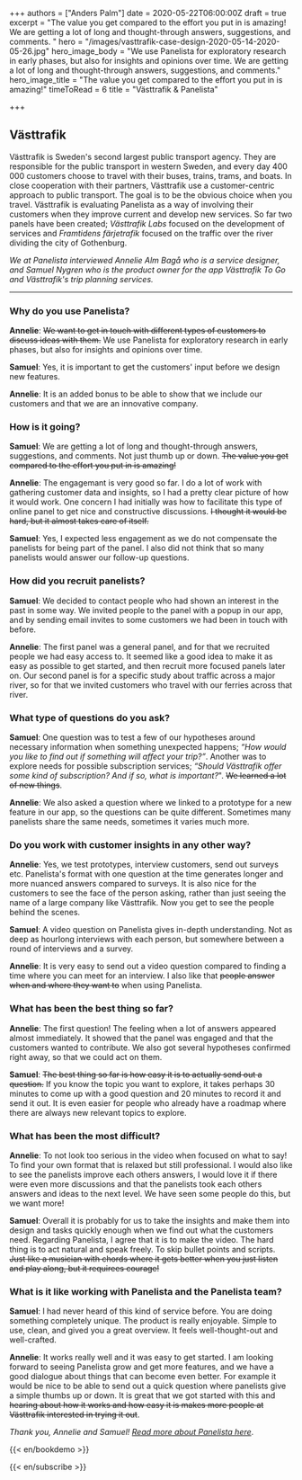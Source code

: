 +++
authors = ["Anders Palm"]
date = 2020-05-22T06:00:00Z
draft = true
excerpt = "The value you get compared to the effort you put in is amazing! We are getting a lot of long and thought-through answers, suggestions, and comments. "
hero = "/images/vasttrafik-case-design-2020-05-14-2020-05-26.jpg"
hero_image_body = "We use Panelista for exploratory research in early phases, but also for insights and opinions over time. We are getting a lot of long and thought-through answers, suggestions, and comments."
hero_image_title = "The value you get compared to the effort you put in is amazing!"
timeToRead = 6
title = "Västtrafik & Panelista"

+++
## Västtrafik

Västtrafik is Sweden's second largest public transport agency. They are responsible for the public transport in western Sweden, and every day 400 000 customers choose to travel with their buses, trains, trams, and boats. In close cooperation with their partners, Västtrafik use a customer-centric approach to public transport. The goal is to be the obvious choice when you travel. Västtrafik is evaluating Panelista as a way of involving their customers when they improve current and develop new services. So far two panels have been created; _Västtrafik Labs_ focused on the development of services and _Framtidens färjetrafik_ focused on the traffic over the river dividing the city of Gothenburg.

_We at Panelista interviewed Annelie Alm Bagå who is a service designer, and Samuel Nygren who is the product owner for the app Västtrafik To Go and Västtrafik's trip planning services._

***

### Why do you use Panelista?

**Annelie**: ~~We want to get in touch with different types of customers to discuss ideas with them.~~ We use Panelista for exploratory research in early phases, but also for insights and opinions over time.

**Samuel**: Yes, it is important to get the customers' input before we design new features.

**Annelie**: It is an added bonus to be able to show that we include our customers and that we are an innovative company.

### How is it going?

**Samuel**: We are getting a lot of long and thought-through answers, suggestions, and comments. Not just thumb up or down. ~~The value you get compared to the effort you put in is amazing!~~

**Annelie**: The engagemant is very good so far. I do a lot of work with gathering customer data and insights, so I had a pretty clear picture of how it would work. One concern I had initially was how to facilitate this type of online panel to get nice and constructive discussions. ~~I thought it would be hard, but it almost takes care of itself.~~

**Samuel**: Yes, I expected less engagement as we do not compensate the panelists for being part of the panel. I also did not think that so many panelists would answer our follow-up questions.

### How did you recruit panelists?

**Samuel**: We decided to contact people who had shown an interest in the past in some way. We invited people to the panel with a popup in our app, and by sending email invites to some customers we had been in touch with before. 

**Annelie**: The first panel was a general panel, and for that we recruited people we had easy access to. It seemed like a good idea to make it as easy as possible to get started, and then recruit more focused panels later on. Our second panel is for a specific study about traffic across a major river, so for that we invited customers who travel with our ferries across that river.

### What type of questions do you ask?

**Samuel**: One question was to test a few of our hypotheses around necessary information when something unexpected happens; _“How would you like to find out if something will affect your trip?”_. Another was to explore needs for possible subscription services; _“Should Västtrafik offer some kind of subscription? And if so, what is important?_". ~~We learned a lot of new things~~.

**Annelie**: We also asked a question where we linked to a prototype for a new feature in our app, so the questions can be quite different. Sometimes many panelists share the same needs, sometimes it varies much more.

### Do you work with customer insights in any other way?

**Annelie**: Yes, we test prototypes, interview customers, send out surveys etc. Panelista's format with one question at the time generates longer and more nuanced answers compared to surveys. It is also nice for the customers to see the face of the person asking, rather than just seeing the name of a large company like Västtrafik. Now you get to see the people behind the scenes. 

**Samuel**: A video question on Panelista gives in-depth understanding. Not as deep as hourlong interviews with each person, but somewhere between a round of interviews and a survey. 

**Annelie**: It is very easy to send out a video question compared to finding a time where you can meet for an interview. I also like that ~~people answer when and where they want to~~ when using Panelista.

### What has been the best thing so far?

**Annelie**: The first question! The feeling when a lot of answers appeared almost immediately. It showed that the panel was engaged and that the customers wanted to contribute. We also got several hypotheses confirmed right away, so that we could act on them.

**Samuel**: ~~The best thing so far is how easy it is to actually send out a question.~~ If you know the topic you want to explore, it takes perhaps 30 minutes to come up with a good question and 20 minutes to record it and send it out. It is even easier for people who already have a roadmap where there are always new relevant topics to explore. 

### What has been the most difficult?

**Annelie**: To not look too serious in the video when focused on what to say! To find your own format that is relaxed but still professional. I would also like to see the panelists improve each others answers, I would love it if there were even more discussions and that the panelists took each others answers and ideas to the next level. We have seen some people do this, but we want more!

**Samuel**: Overall it is probably for us to take the insights and make them into design and tasks quickly enough when we find out what the customers need. Regarding Panelista, I agree that it is to make the video. The hard thing is to act natural and speak freely. To skip bullet points and scripts. ~~Just like a musician with chords where it gets better when you just listen and play along, but it requirees courage!~~

### What is it like working with Panelista and the Panelista team?

**Samuel**: I had never heard of this kind of service before. You are doing something completely unique. The product is really enjoyable. Simple to use, clean, and gived you a great overview. It feels well-thought-out and well-crafted.

**Annelie**: It works really well and it was easy to get started. I am looking forward to seeing Panelista grow and get more features, and we have a good dialogue about things that can become even better. For example it would be nice to be able to send out a quick question where panelists give a simple thumbs up or down. It is great that we got started with this and ~~hearing about how it works and how easy it is makes more people at Västtrafik interested in trying it out~~.

_Thank you, Annelie and Samuel!_ [_Read more about Panelista here_](https://panelista.com "Panelista").

{{< en/bookdemo >}}

{{< en/subscribe >}}